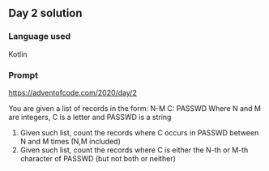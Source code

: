 ## Day 2 solution

### Language used
Kotlin

### Prompt
<https://adventofcode.com/2020/day/2>

You are given a list of records in the form:
    N-M C: PASSWD
Where N and M are integers, C is a letter and PASSWD is a string

1) Given such list, count the records where C occurs in PASSWD between N and M times (N,M included)
2) Given such list, count the records where C is either the N-th or M-th character of PASSWD (but not both or neither)